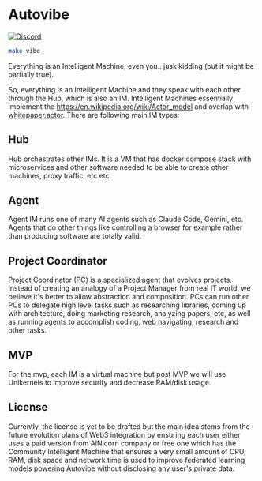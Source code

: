 # Autovibe

[![Discord](https://img.shields.io/discord/1415213817947750452?color=7289da&label=Discord&logo=discord&logoColor=white)](https://discord.gg/E6BVfQpT)

```bash
make vibe
```

Everything is an Intelligent Machine, even you.. jusk kidding (but it might be partially true). 

So, everything is an Intelligent Machine and they speak with each other through the Hub, which is also an IM. Intelligent Machines essentially implement the https://en.wikipedia.org/wiki/Actor_model and overlap with [whitepaper.actor](whitepaper.actor). There are following main IM types:

## Hub

Hub orchestrates other IMs. It is a VM that has docker compose stack with microservices and other software needed to be able to create other machines, proxy traffic, etc etc.

## Agent

Agent IM runs one of many AI agents such as Claude Code, Gemini, etc. Agents that do other things like controlling a browser for example rather than producing software are totally valid.

## Project Coordinator

Project Coordinator (PC) is a specialized agent that evolves projects. Instead of creating an analogy of a Project Manager from real IT world, we believe it's better to allow abstraction and composition. PCs can run other PCs to delegate high level tasks such as researching libraries, coming up with architecture, doing marketing research, analyzing papers, etc, as well as running agents to accomplish coding, web navigating, research and other tasks. 

## MVP

For the mvp, each IM is a virtual machine but post MVP we will use Unikernels to improve security and decrease RAM/disk usage.

## License

Currently, the license is yet to be drafted but the main idea stems from the future evolution plans of Web3 integration by ensuring each user either uses a paid version from AINicorn company or free one which has the Community Intelligent Machine that ensures a very small amount of CPU, RAM, disk space and network time is used to improve federated learning models powering Autovibe without disclosing any user's private data.
